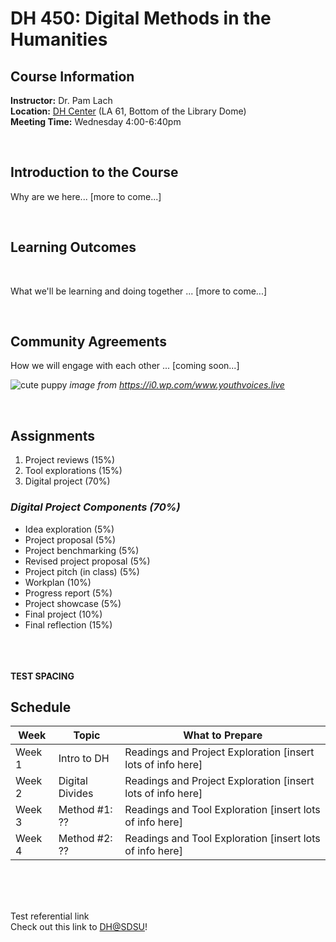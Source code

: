 # DH 450: Digital Methods in the Humanities

## Course Information

**Instructor:** Dr. Pam Lach\
**Location:** [DH Center](https://library.sdsu.edu/dh) (LA 61, Bottom of the Library Dome)\
**Meeting Time:** Wednesday 4:00-6:40pm

<br/>

## Introduction to the Course

Why are we here... [more to come...]

<br/>

## Learning Outcomes

<br/>

What we'll be learning and doing together ... [more to come...]

<br/>

## Community Agreements

How we will engage with each other ... [coming soon...]

![cute puppy](https://i0.wp.com/www.youthvoices.live/wp-content/uploads/2018/03/PUPPY.jpg?fit=980%2C490&ssl=1)
*image from https://i0.wp.com/www.youthvoices.live*

<br/>

## Assignments

1. Project reviews (15%)
2. Tool explorations (15%)
3. Digital project (70%)

### *Digital Project Components (70%)*

* Idea exploration (5%)
* Project proposal (5%)
* Project benchmarking (5%)
* Revised project proposal (5%)
* Project pitch (in class) (5%)
* Workplan (10%)
* Progress report (5%)
* Project showcase (5%)
* Final project (10%)
* Final reflection (15%)

\
\
\
**TEST SPACING**

<!--THIS IS A COMMENT: he backlash only works as line break when there is no markdown following it, at least not in VS Code ;-)  Or maybe just certain markdown (like headers and lists?)-->


## Schedule ##

| **Week**     | **Topic**   |  **What to Prepare**  |
|--------------|---------------------|---------------------------|
| Week 1  | Intro to DH | Readings and Project Exploration [insert lots of info here] |
| Week 2 |  Digital Divides | Readings and Project Exploration [insert lots of info here] |
| Week 3 | Method #1: ?? | Readings and Tool Exploration [insert lots of info here] |
| Week 4| Method #2: ?? | Readings and Tool Exploration [insert lots of info here] |

<br/>
<br/>
<br/>


Test referential link\
Check out this link to [DH@SDSU][1]!

[1]:dh.sdsu.edu

